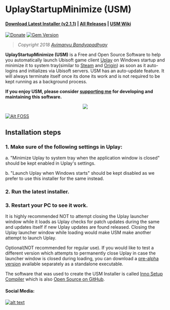 # UplayStartupMinimize (USM)

#### **[Download Latest Installer (v2.1.1)](https://github.com/avimanyu786/UplayStartupMinimize/releases/download/v2.1.1/UplayStartupMinimize_v2.1.1_Installer.exe)**   |   **[All Releases](https://github.com/avimanyu786/UplayStartupMinimize/releases)**   |   **[USM Wiki](https://github.com/avimanyu786/UplayStartupMinimize/wiki)**

[![Donate](https://img.shields.io/badge/Donate-PayPal-green.svg)](https://www.paypal.me/avimanyu786/20)
[![Gem Version](https://badge.fury.io/rb/beautiful-jekyll-theme.svg)](https://badge.fury.io/rb/beautiful-jekyll-theme)


> *Copyright 2018 [Avimanyu Bandyopadhyay](https://raw.githubusercontent.com/avimanyu786/UplayStartupMinimize/master/AUTHORS.txt)*

**UplayStartupMinimize (USM)** is a Free and Open Source Software to help you automatically launch Ubisoft game client [Uplay](https://uplay.ubi.com/) on Windows startup and minimize it to system tray(similar to [Steam](https://store.steampowered.com/about/) and [Origin](https://www.origin.com/ind/en-us/store/download)) as soon as it auto-logins and initializes via Ubisoft servers. USM has an auto-update feature. It will always terminate itself once its done its work and is not required to be kept running as a background process.

**If you enjoy USM, please consider [supporting me](https://www.paypal.me/avimanyu786/20) for developing and maintaining this software.**
<p align="center">
  <a href="https://www.paypal.me/avimanyu786">
    <img src="https://www.paypalobjects.com/en_US/i/btn/btn_donate_LG.gif" />
  </a>
</p>
 
[![Alt FOSS](https://img.youtube.com/vi/MtNcxMuphLc/0.jpg)](https://www.youtube.com/watch?v=MtNcxMuphLc)


## Installation steps

### 1. Make sure of the following settings in Uplay:

a. "Minimize Uplay to system tray when the application window is closed" should be kept enabled in Uplay's settings.

b. "Launch Uplay when Windows starts" should be kept disabled as we prefer to use this installer for the same instead.

### 2. Run the latest installer.

### 3. Restart your PC to see it work.

It is highly recommended NOT to attempt closing the Uplay launcher window while it loads as Uplay checks for patch updates during the same and updates itself if new Uplay updates are found released. Closing the Uplay launcher window while loading would make USM make another attempt to launch Uplay.

Optional(NOT recommended for regular use). If you would like to test a different version which attempts to permanently close Uplay in case the launcher window is closed during loading, you can download a [pre-alpha version](https://raw.githubusercontent.com/avimanyu786/UplayStartupMinimize/master/USM_v2.0.2_pre-alpha.vbs) available separately as a standalone executable.

The software that was used to create the USM Installer is called [Inno Setup Compiler](http://www.jrsoftware.org/isinfo.php) which is also [Open Source on GitHub](https://github.com/jrsoftware/issrc).

#### Social Media:

<!-- Please don't remove this: Grab your social icons from https://github.com/carlsednaoui/gitsocial -->

<!-- display the social media buttons in your README -->

[![alt text][2.1]][2] 


<!-- links to social media icons -->
<!-- no need to change these -->

<!-- icons with padding -->

[2.1]: http://i.imgur.com/P3YfQoD.png (facebook icon with padding)

<!-- icons without padding -->

[2.2]: http://i.imgur.com/fep1WsG.png (facebook icon without padding)

<!-- links to your social media accounts -->
<!-- update these accordingly -->

[2]: http://www.facebook.com/UplayStartupMinimize

<!-- Please don't remove this: Grab your social icons from https://github.com/carlsednaoui/gitsocial -->

